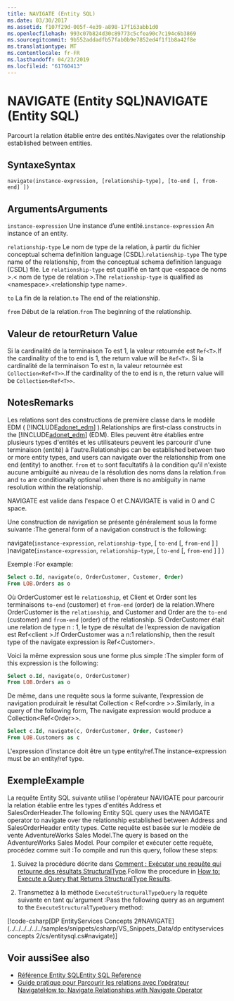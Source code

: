 ```yaml
---
title: NAVIGATE (Entity SQL)
ms.date: 03/30/2017
ms.assetid: f107f29d-005f-4e39-a898-17f163abb1d0
ms.openlocfilehash: 993c07b824d30c89773c5cfea90c7c194c6b3869
ms.sourcegitcommit: 9b552addadfb57fab0b9e7852ed4f1f1b8a42f8e
ms.translationtype: MT
ms.contentlocale: fr-FR
ms.lasthandoff: 04/23/2019
ms.locfileid: "61760413"
---
```

# <a name="navigate-entity-sql"></a><span data-ttu-id="d7167-102">NAVIGATE (Entity SQL)</span><span class="sxs-lookup"><span data-stu-id="d7167-102">NAVIGATE (Entity SQL)</span></span>

<span data-ttu-id="d7167-103">Parcourt la relation établie entre des entités.</span><span class="sxs-lookup"><span data-stu-id="d7167-103">Navigates over the relationship established between entities.</span></span>

## <a name="syntax"></a><span data-ttu-id="d7167-104">Syntaxe</span><span class="sxs-lookup"><span data-stu-id="d7167-104">Syntax</span></span>

```
navigate(instance-expression, [relationship-type], [to-end [, from-end] ])
```

## <a name="arguments"></a><span data-ttu-id="d7167-105">Arguments</span><span class="sxs-lookup"><span data-stu-id="d7167-105">Arguments</span></span>

<span data-ttu-id="d7167-106">`instance-expression` Une instance d’une entité.</span><span class="sxs-lookup"><span data-stu-id="d7167-106">`instance-expression` An instance of an entity.</span></span>

<span data-ttu-id="d7167-107">`relationship-type` Le nom de type de la relation, à partir du fichier conceptual schema definition language (CSDL).</span><span class="sxs-lookup"><span data-stu-id="d7167-107">`relationship-type` The type name of the relationship, from the conceptual schema definition language (CSDL) file.</span></span> <span data-ttu-id="d7167-108">Le `relationship-type` est qualifié en tant que \<espace de noms >.\< nom de type de relation >.</span><span class="sxs-lookup"><span data-stu-id="d7167-108">The `relationship-type` is qualified as \<namespace>.\<relationship type name>.</span></span>

<span data-ttu-id="d7167-109">`to` La fin de la relation.</span><span class="sxs-lookup"><span data-stu-id="d7167-109">`to` The end of the relationship.</span></span>

<span data-ttu-id="d7167-110">`from` Début de la relation.</span><span class="sxs-lookup"><span data-stu-id="d7167-110">`from` The beginning of the relationship.</span></span>

## <a name="return-value"></a><span data-ttu-id="d7167-111">Valeur de retour</span><span class="sxs-lookup"><span data-stu-id="d7167-111">Return Value</span></span>

<span data-ttu-id="d7167-112">Si la cardinalité de la terminaison To est 1, la valeur retournée est `Ref<T>`.</span><span class="sxs-lookup"><span data-stu-id="d7167-112">If the cardinality of the to end is 1, the return value will be `Ref<T>`.</span></span> <span data-ttu-id="d7167-113">Si la cardinalité de la terminaison To est n, la valeur retournée est `Collection<Ref<T>>`.</span><span class="sxs-lookup"><span data-stu-id="d7167-113">If the cardinality of the to end is n, the return value will be `Collection<Ref<T>>`.</span></span>

## <a name="remarks"></a><span data-ttu-id="d7167-114">Notes</span><span class="sxs-lookup"><span data-stu-id="d7167-114">Remarks</span></span>

<span data-ttu-id="d7167-115">Les relations sont des constructions de première classe dans le modèle EDM ( [!INCLUDE[adonet_edm](../../../../../../includes/adonet-edm-md.md)] ).</span><span class="sxs-lookup"><span data-stu-id="d7167-115">Relationships are first-class constructs in the [!INCLUDE[adonet_edm](../../../../../../includes/adonet-edm-md.md)] (EDM).</span></span> <span data-ttu-id="d7167-116">Elles peuvent être établies entre plusieurs types d'entités et les utilisateurs peuvent les parcourir d'une terminaison (entité) à l'autre.</span><span class="sxs-lookup"><span data-stu-id="d7167-116">Relationships can be established between two or more entity types, and users can navigate over the relationship from one end (entity) to another.</span></span> <span data-ttu-id="d7167-117">`from` et `to` sont facultatifs à la condition qu'il n'existe aucune ambiguïté au niveau de la résolution des noms dans la relation.</span><span class="sxs-lookup"><span data-stu-id="d7167-117">`from` and `to` are conditionally optional when there is no ambiguity in name resolution within the relationship.</span></span>

<span data-ttu-id="d7167-118">NAVIGATE est valide dans l'espace O et C.</span><span class="sxs-lookup"><span data-stu-id="d7167-118">NAVIGATE is valid in O and C space.</span></span>

<span data-ttu-id="d7167-119">Une construction de navigation se présente généralement sous la forme suivante :</span><span class="sxs-lookup"><span data-stu-id="d7167-119">The general form of a navigation construct is the following:</span></span>

<span data-ttu-id="d7167-120">navigate(`instance-expression`, `relationship-type`, [ `to-end` [, `from-end` ] ] )</span><span class="sxs-lookup"><span data-stu-id="d7167-120">navigate(`instance-expression`, `relationship-type`, [ `to-end` [, `from-end` ] ] )</span></span>

<span data-ttu-id="d7167-121">Exemple :</span><span class="sxs-lookup"><span data-stu-id="d7167-121">For example:</span></span>

```sql
Select o.Id, navigate(o, OrderCustomer, Customer, Order)
From LOB.Orders as o
```

<span data-ttu-id="d7167-122">Où OrderCustomer est le `relationship`, et Client et Order sont les terminaisons `to-end` (customer) et `from-end` (order) de la relation.</span><span class="sxs-lookup"><span data-stu-id="d7167-122">Where OrderCustomer is the `relationship`, and Customer and Order are the `to-end` (customer) and `from-end` (order) of the relationship.</span></span> <span data-ttu-id="d7167-123">Si OrderCustomer était une relation de type n : 1, le type de résultat de l’expression de navigation est Ref\<client >.</span><span class="sxs-lookup"><span data-stu-id="d7167-123">If OrderCustomer was a n:1 relationship, then the result type of the navigate expression is Ref\<Customer>.</span></span>

<span data-ttu-id="d7167-124">Voici la même expression sous une forme plus simple :</span><span class="sxs-lookup"><span data-stu-id="d7167-124">The simpler form of this expression is the following:</span></span>

```sql
Select o.Id, navigate(o, OrderCustomer)
From LOB.Orders as o
```

<span data-ttu-id="d7167-125">De même, dans une requête sous la forme suivante, l’expression de navigation produirait le résultat Collection < Ref\<ordre >>.</span><span class="sxs-lookup"><span data-stu-id="d7167-125">Similarly, in a query of the following form, The navigate expression would produce a Collection<Ref\<Order>>.</span></span>

```sql
Select c.Id, navigate(c, OrderCustomer, Order, Customer)
From LOB.Customers as c
```

<span data-ttu-id="d7167-126">L'expression d'instance doit être un type entity/ref.</span><span class="sxs-lookup"><span data-stu-id="d7167-126">The instance-expression must be an entity/ref type.</span></span>

## <a name="example"></a><span data-ttu-id="d7167-127">Exemple</span><span class="sxs-lookup"><span data-stu-id="d7167-127">Example</span></span>

<span data-ttu-id="d7167-128">La requête Entity SQL suivante utilise l'opérateur NAVIGATE pour parcourir la relation établie entre les types d'entités Address et SalesOrderHeader.</span><span class="sxs-lookup"><span data-stu-id="d7167-128">The following Entity SQL query uses the NAVIGATE operator to navigate over the relationship established between Address and SalesOrderHeader entity types.</span></span> <span data-ttu-id="d7167-129">Cette requête est basée sur le modèle de vente AdventureWorks Sales Model.</span><span class="sxs-lookup"><span data-stu-id="d7167-129">The query is based on the AdventureWorks Sales Model.</span></span> <span data-ttu-id="d7167-130">Pour compiler et exécuter cette requête, procédez comme suit :</span><span class="sxs-lookup"><span data-stu-id="d7167-130">To compile and run this query, follow these steps:</span></span>

1. <span data-ttu-id="d7167-131">Suivez la procédure décrite dans [Comment : Exécuter une requête qui retourne des résultats StructuralType](../../../../../../docs/framework/data/adonet/ef/how-to-execute-a-query-that-returns-structuraltype-results.md).</span><span class="sxs-lookup"><span data-stu-id="d7167-131">Follow the procedure in [How to: Execute a Query that Returns StructuralType Results](../../../../../../docs/framework/data/adonet/ef/how-to-execute-a-query-that-returns-structuraltype-results.md).</span></span>

2. <span data-ttu-id="d7167-132">Transmettez à la méthode `ExecuteStructuralTypeQuery` la requête suivante en tant qu'argument :</span><span class="sxs-lookup"><span data-stu-id="d7167-132">Pass the following query as an argument to the `ExecuteStructuralTypeQuery` method:</span></span>

 [!code-csharp[DP EntityServices Concepts 2#NAVIGATE](../../../../../../samples/snippets/csharp/VS_Snippets_Data/dp entityservices concepts 2/cs/entitysql.cs#navigate)]

## <a name="see-also"></a><span data-ttu-id="d7167-133">Voir aussi</span><span class="sxs-lookup"><span data-stu-id="d7167-133">See also</span></span>

- [<span data-ttu-id="d7167-134">Référence Entity SQL</span><span class="sxs-lookup"><span data-stu-id="d7167-134">Entity SQL Reference</span></span>](../../../../../../docs/framework/data/adonet/ef/language-reference/entity-sql-reference.md)
- [<span data-ttu-id="d7167-135">Guide pratique pour Parcourir les relations avec l’opérateur Navigate</span><span class="sxs-lookup"><span data-stu-id="d7167-135">How to: Navigate Relationships with Navigate Operator</span></span>](../../../../../../docs/framework/data/adonet/ef/language-reference/navigate-entity-sql.md)

